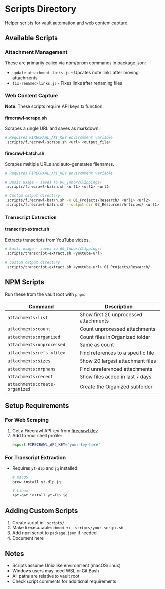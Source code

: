 # Scripts Directory

Helper scripts for vault automation and web content capture.

## Available Scripts

### Attachment Management

These are primarily called via npm/pnpm commands in package.json:

- `update-attachment-links.js` - Updates note links after moving attachments
- `fix-renamed-links.js` - Fixes links after renaming files

### Web Content Capture

**Note**: These scripts require API keys to function:

#### firecrawl-scrape.sh

Scrapes a single URL and saves as markdown.

```bash
# Requires FIRECRAWL_API_KEY environment variable
.scripts/firecrawl-scrape.sh <url> <output_file>
```

#### firecrawl-batch.sh

Scrapes multiple URLs and auto-generates filenames.

```bash
# Requires FIRECRAWL_API_KEY environment variable

# Basic usage - saves to 00_Inbox/Clippings/
.scripts/firecrawl-batch.sh <url1> <url2> <url3>

# Custom output directory
.scripts/firecrawl-batch.sh -o 01_Projects/Research/ <url1> <url2>
.scripts/firecrawl-batch.sh --output-dir 03_Resources/Articles/ <url1> <url2>
```

### Transcript Extraction

#### transcript-extract.sh

Extracts transcripts from YouTube videos.

```bash
# Basic usage - saves to 00_Inbox/Clippings/
.scripts/transcript-extract.sh <youtube-url>

# Custom output directory
.scripts/transcript-extract.sh <youtube-url> 01_Projects/Research/
```

## NPM Scripts

Run these from the vault root with `pnpm`:

| Command                        | Description                           |
| ------------------------------ | ------------------------------------- |
| `attachments:list`             | Show first 20 unprocessed attachments |
| `attachments:count`            | Count unprocessed attachments         |
| `attachments:organized`        | Count files in Organized folder       |
| `attachments:unprocessed`      | Same as count                         |
| `attachments:refs <file>`      | Find references to a specific file    |
| `attachments:sizes`            | Show 20 largest attachment files      |
| `attachments:orphans`          | Find unreferenced attachments         |
| `attachments:recent`           | Show files added in last 7 days       |
| `attachments:create-organized` | Create the Organized subfolder        |

## Setup Requirements

### For Web Scraping

1. Get a Firecrawl API key from [firecrawl.dev](https://firecrawl.dev)
2. Add to your shell profile:
   ```bash
   export FIRECRAWL_API_KEY="your-key-here"
   ```

### For Transcript Extraction

- Requires `yt-dlp` and `jq` installed:

  ```bash
  # macOS
  brew install yt-dlp jq

  # Linux
  apt-get install yt-dlp jq
  ```

## Adding Custom Scripts

1. Create script in `.scripts/`
2. Make it executable: `chmod +x .scripts/your-script.sh`
3. Add npm script to `package.json` if needed
4. Document here

## Notes

- Scripts assume Unix-like environment (macOS/Linux)
- Windows users may need WSL or Git Bash
- All paths are relative to vault root
- Check script comments for additional requirements
